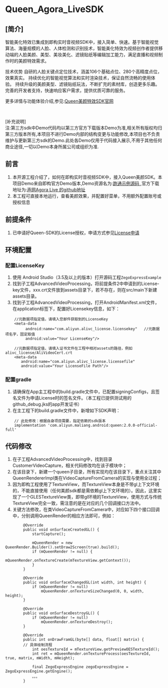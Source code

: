 # Queen_Agora_LiveSDK

## [简介]</br>
智能美化特效已集成到即构实时音视频SDK中，接入简单、快速。基于智能视觉算法、海量规模的人脸、人体检测和识别技术，智能美化特效为视频创作者提供移动端的人脸美颜、美型、美妆美化、滤镜贴纸等编辑加工能力，满足直播和视频制作时的美颜特效需求。

技术优势 自研的人脸关键点定位技术，涵盖106个基础点位、280个高精度点位，效果真实。 持续优化的智能视觉算法和实时渲染技术，保证自然流畅的使用体验。 持续升级的美颜美型、滤镜贴纸玩法，不断扩充的素材库，创造更多乐趣。 完善的开发者支持，快速响应客户需求，提供优质可靠的服务。

更多详情与功能体验介绍,参见:[Queen美颜特效SDK官网](https://help.aliyun.com/document_detail/211049.html)

</br>

[补充说明]</br>
注:第三方sdk中Demo代码均以第三方官方下载版本Demo为准,相关所有版权均归第三方版本所有,本项目不进行Demo内部的结构变更与功能修改,本项目也不负责维护与更新第三方sdk的Demo.此处各Demo仅用于代码接入展示,不用于其他任何商业途径,一切以Demo本身所属公司或组织为准.


## 前言
1. 本开源工程介绍了，如何在即构实时音视频SDK中，接入Queen美颜SDK。本项目Demo来自即构官方Demo版本,Demo资源名为:[跑通示例源码
](https://doc-zh.zego.im/article/3125),官方下载地址为:[声网Agora Live 的github地址](https://doc-zh.zego.im/article/2969)
2. 本工程可直接本地运行，查看美颜效果，并配置好菜单，不用额外配置账号或授权信息

## 前提条件
1. 已申请好Queen-SDK的License授权，申请方式参见[License申请](https://help.aliyun.com/document_detail/312036.html)

## 环境配置
### 配置LicenseKey
1. 使用 Android Studio（3.5及以上的版本）打开源码工程`ZegoExpressExample`
2. 找到子工程AdvancedVideoProcessing，将前提条件2中申请到的License-key文件，xxx.crt文件放到assets目录下，若不存在，则在src/main下新建assets目录。
3. 找到子工程AdvancedVideoProcessing，打开AndroidManifest.xml文件，在application标签下，配置好Licensekey信息，如下：
```
    //元数据项指定值，请填入您邮件获取到的LicenseKey
    <meta-data
         android:name="com.aliyun.alivc_license.licensekey"   //元数据项名字，固定取值
         android:value="Your LicenseKey"/>
         
    //元数据项指定值，请填入证书文件在工程中相对assets的路径，例如alivc_license/AliVideoCert.crt
    <meta-data
       android:name="com.aliyun.alivc_license.licensefile"
       android:value="Your LicenseFile Path"/>
 ```
### 配置gradle
1. 请确保在App主工程中的build.gradle文件中，已配置signingConfigs，且签名文件为申请License时的签名文件。（本工程已提供测试用的github_debug.jks的app开发证书）
2. 在主工程下的build.gradle文件中，新增如下SDK声明：
```
    // 此处修改：根据自身项目需要，指定依赖的sdk版本
    implementation 'com.aliyun.maliang.android:queen:2.0.0-official-full'
```
## 代码修改
1. 在子工程AdvancedVideoProcessing中，找到目录CustomerVideoCapture，相关代码修改均在该子模块中；
2. 在该目录下，新建一个queen子目录，所有实现均在该目录下，重点关注其中QueenRendererImpl类在VideoCaptureFromCamera的实现与使用全过程；
3. 因为即构工程使用了TextureView，而TextureView本身是不带gl上下文环境的，不能直接使用（任何美颜sdk都是需依赖gl上下文环境的）。因此，这里实现了一个GLESTextureView类，即带gl环境的TextureView，使用方式与传统TextureView完全一致，需注意的是在对应的几个回调接口方法中。
4. 关键方法修改，在类VideoCaptureFromCamera中，对应如下四个接口回调中，分别调用QueenRender的相应方法即可，例如：
```
        @Override
        public void onSurfaceCreatedGL() {
            startCapture();

            mQueenRender = new QueenRender.Builder().setDraw2Screen(true).build();
            if (mQueenRender != null) {
                mQueenRender.onTextureCreate(mTextureView.getContext());
            }
        }

        @Override
        public void onSurfaceChangedGL(int width, int height) {
            if (mQueenRender != null)
                mQueenRender.onTextureSizeChanged(0, 0, width, height);
        }

        @Override
        public void onSurfaceDestroyGL() {
            if (mQueenRender != null)
                mQueenRender.onTextureDestroy();
        }

        @Override
        public int onDrawFramGL(byte[] data, float[] matrix) {
        // 具体绘制流程
            int oesTextureId = mTextureView.getPreviewOESTextureId();
            int ret = mQueenRender.onTextureProcess(oesTextureId, true, matrix, mWidth, mHeight);

            final ZegoExpressEngine zegoExpressEngine = ZegoExpressEngine.getEngine();
            。。。
        }
```


